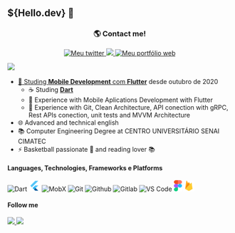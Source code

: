 ## **${Hello.dev}** **👋**

<div align='center'>
    <h3> <b> 🌎 Contact me! </b> </h3> <p>
    <a href='https://twitter.com/feliper_dev'>
        <img src='assets/twitter-logo-4.png' width=35 title='Meu twitter'>
    </a><a href='https://www.linkedin.com/in/felipe-azevedo-ribeiro/' title='Meu linkedin'>
        <img src='assets/lnd.png' width=30>
    </a><a href='https://feliper.dev'>
        <img src='assets/html.webp' width=30 title='Meu portfólio web'>
</div>

<div align="left">
    <tr>
        <td><img width="380px" src="https://github-readme-stats.vercel.app/api?username=feliper2002&theme=algolia&line"/></td>
    </tr>   
</div>

- 📱 Studing **Mobile Development** com [**Flutter**](https://flutter.dev) desde outubro de 2020
    - ☕ Studing [**Dart**](https://dart.dev)
    - 📱 Experience with Mobile Aplications Development with Flutter
    - 🔋 Experience with Git, Clean Architecture, API conection with gRPC, Rest APIs conection, unit tests and MVVM Architecture
- 🌐 Advanced and technical english
- 📚 Computer Engineering Degree at CENTRO UNIVERSITÁRIO SENAI CIMATEC
- ⚡ Basketball passionate 🏀 and reading lover 📚

#### **Languages**, **Technologies**, **Frameworks** e **Platforms**

<img src='assets/dart-logo.png' width=25 title='Dart'> <img src="assets/flutter-logo.png" width=25 title='Flutter'/> <img src='assets/mobx.png' width=30 title='MobX'> <img src="assets/git.png" width=25 title='Git'/> <img src="assets/github.png" width=25 title='Github'/> <img src="assets/gitlab.png" width=25 title='Gitlab'> <img src='assets/vscode.png' width=25 title='VS Code'> <img src='assets/figma.png' width=18 height=25 title='Figma'> <img src='assets/firebase.png' width=25 height=25>

#### **Follow me**
<a href="https://twitch.tv/feliper_dev">
    <img src="https://img.shields.io/badge/Twitch-9146FF?style=for-the-badge&logo=twitch&logoColor=white">
</a>
<a href="https://dev.to/feliper2002">
    <img src="https://img.shields.io/badge/dev.to-0A0A0A?style=for-the-badge&logo=devdotto&logoColor=white">
</a>
